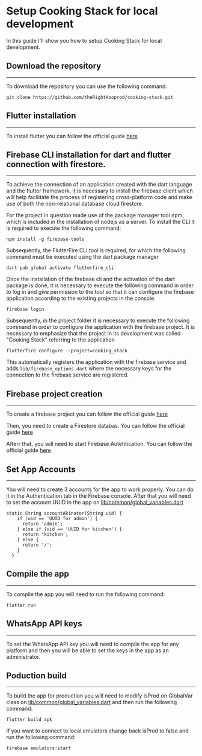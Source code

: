 # Setup Cooking Stack for local development
In this guide I'll show you how to setup Cooking Stack for local development.

## Download the repository
---
To download the repository you can use the following command:

```
git clone https://github.com/theRightHooprod/cooking-stack.git
```

## Flutter installation
---
To install flutter you can follow the official guide [here](https://flutter.dev/docs/get-started/install)


## Firebase CLI installation for dart and flutter connection with firestore.
---
To achieve the connection of an application created with the dart language and the flutter framework, it is necessary to install the firebase client which will help facilitate the process of registering cross-platform code and make use of both the non-relational database cloud firestore.

For the project in question made use of the package manager tool npm, which is included in the installation of nodejs as a server. To install the CLI it is required to execute the following command:

```
npm install -g firebase-tools
```

Subsequently, the FlutterFire CLI tool is required, for which the following command must be executed using the dart package manager

```
dart pub global activate flutterfire_cli
```

Once the installation of the firebase cli and the activation of the dart package is done, it is necessary to execute the following command in order to log in and give permission to the tool so that it can configure the firebase application according to the existing projects in the console.

```
firebase login
```

Subsequently, in the project folder it is necessary to execute the following command in order to configure the application with the firebase project. It is necessary to emphasize that the project in its development was called "Cooking Stack" referring to the application

```
flutterfire configure --project=cooking_stack
```

This automatically registers the application with the firebase service and adds `lib/firebase_options.dart` where the necessary keys for the connection to the firebase service are registered.

## Firebase project creation
---

To create a firebase project you can follow the official guide [here](https://firebase.google.com/docs/web/setup)

Then, you need to create a Firestore databas. You can follow the official guide [here](https://firebase.google.com/docs/firestore/quickstart)

Afterr that, you will need to start Firebase Autehtication. You can follow the official guide [here](https://firebase.google.com/docs/auth/web/start)

## Set App Accounts
---
You will need to create 3 accounts for the app to work properly. You can do it in the Authentication tab in the Firebase console. After that you will need to set the account UUID in the app on [lib/common/global_variables.dart](lib/common/global_variables.dart)

```
static String accountAkinator(String uid) {
    if (uid == 'UUID for admin') {
      return 'admin';
    } else if (uid == 'UUID for kitchen') {
      return 'kitchen';
    } else {
      return '/';
    }
  }
```

## Compile the app
---
To compile the app you will need to run the following command:

```
flutter run
```

## WhatsApp API keys
---
To set the WhatsApp API key you will need to compile the app for any platform and then you will be able to set the keys in the app as an administrator.

## Poduction build
---
To build the app for production you will need to modify isProd on GlobalVar class on [lib/common/global_variables.dart](lib/common/global_variables.dart) and then run the following command:

```
flutter build apk
```

If you want to connect to local emulators change back isProd to false and run the following command:

```
firebase emulators:start
```